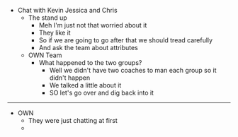- Chat with Kevin Jessica and  Chris
	- The stand up
		- Meh I'm just not that worried about it
		- They like it
		- So if we are going to go after that we should tread carefully
		- And ask the team about attributes
	- OWN Team
		- What happened to the two groups?
			- Well we didn't have two coaches to man each group so it didn't happen
			- We talked a little about it
			- SO let's go over and dig back into it
- ---
- OWN
	- They were just chatting at first
	-